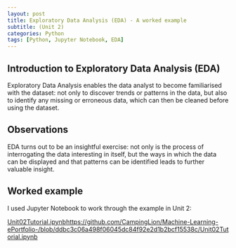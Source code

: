 ```yaml
---
layout: post
title: Exploratory Data Analysis (EDA) - A worked example
subtitle: (Unit 2)
categories: Python
tags: [Python, Jupyter Notebook, EDA]
---
```


## Introduction to Exploratory Data Analysis (EDA)
Exploratory Data Analysis enables the data analyst to become familiarised with the dataset: not only to discover trends or patterns in the data, but also to identify any missing or erroneous data, which can then be cleaned before using the dataset.

## Observations
EDA turns out to be an insightful exercise: not only is the process of interrogating the data interesting in itself, but the ways in which the data can be displayed and that patterns can be identified leads to further valuable insight.

## Worked example
I used Jupyter Notebook to work through the example in Unit 2:

[Unit02Tutorial.ipynb](https://github.com/CampingLion/Machine-Learning-ePortfolio-/blob/ddbc3c06a498f06045dc84f92e2d1b2bcf15538c/Unit02Tutorial.ipynb)https://github.com/CampingLion/Machine-Learning-ePortfolio-/blob/ddbc3c06a498f06045dc84f92e2d1b2bcf15538c/Unit02Tutorial.ipynb


